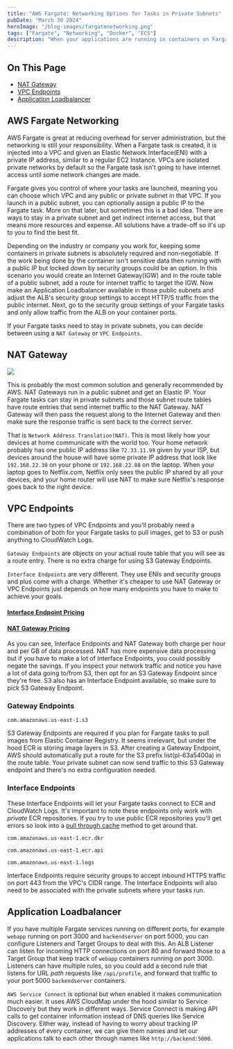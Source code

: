 ```yaml
---
title: "AWS Fargate: Networking Options for Tasks in Private Subnets"
pubDate: "March 30 2024"
heroImage: "/blog-images/fargatenetworking.png"
tags: ["Fargate", "Networking", "Docker", "ECS"]
description: "When your applications are running in containers on Fargate, there are a few options for getting internet access to them. If they can't be placed in public subnets, NAT Gateway or VPC Endpoints are common solutions for Fargate tasks in private subnets."
---
```


## On This Page

- [NAT Gateway](#nat-gateway)
- [VPC Endpoints](#vpc-endpoints)
- [Application Loadbalancer](#application-loadbalancer)
## AWS Fargate Networking

AWS Fargate is great at reducing overhead for server administration, but the networking is still your responsibility.  When a Fargate task is created, it is injected into a VPC and given an Elastic Network Interface(ENI) with a private IP address, similar to a regular EC2 Instance. VPCs are isolated private networks by default so the Fargate task isn't going to have internet access until some network changes are made.

Fargate gives you control of where your tasks are launched, meaning you can choose which VPC and any public or private subnet in that VPC. If you launch in a public subnet, you can optionally assign a public IP to the Fargate task. More on that later, but sometimes this is a bad idea. There are ways to stay in a private subnet and get indirect internet access, but that means more resources and expense. All solutions have a trade-off so it's up to you to find the best fit.

Depending on the industry or company you work for, keeping some containers in private subnets is absolutely required and non-negotiable. If the work being done by the container isn't sensitive data then running with a public IP but locked down by security groups could be an option. In this scenario you would create an Internet Gateway(IGW) and in the route table of a public subnet, add a route for internet traffic to target the IGW. Now make an Application Loadbalancer available in those public subnets and adjust the ALB's security group settings to accept HTTP/S traffic from the public internet. Next, go to the security group settings of your Fargate tasks and only allow traffic from the ALB on your container ports.

If your Fargate tasks need to stay in private subnets, you can decide between using a `NAT Gateway` or `VPC Endpoints`.

## NAT Gateway

<img src="/blog-images/natECS.png">

This is probably the most common solution and generally recommended by AWS. NAT Gateways run in a public subnet and get an Elastic IP. Your Fargate tasks can stay in private subnets and those subnet route tables have route entries that send internet traffic to the NAT Gateway. NAT Gateway will then pass the request along to the Internet Gateway and then make sure the response traffic is sent back to the correct server.

That is `Network Address Translation(NAT)`. This is most likely how your devices at home communicate with the world too.  Your home network probably has one public IP address like `72.33.11.99` given by your ISP, but devices around the house will have some private IP address that look like `192.168.22.30` on your phone or `192.168.22.88` on the laptop. When your laptop goes to Netflix.com, Netflix only sees the public IP shared by all your devices, and your home router will use NAT to make sure Netflix's response goes back to the right device.

## VPC Endpoints

There are two types of VPC Endpoints and you'll probably need a combination of both for your Fargate tasks to pull images, get to S3 or push anything to CloudWatch Logs.

`Gateway Endpoints` are objects on your actual route table that you will see as a route entry. There is no extra charge for using S3 Gateway Endpoints.

`Interface Endpoints` are very different. They use ENIs and security groups and plus come with a charge. Whether it's cheaper to use NAT Gateway or VPC Endpoints just depends on how many endpoints you have to make to achieve your goals.

#### [Interface Endpoint Pricing](https://aws.amazon.com/privatelink/pricing/)

#### [NAT Gateway Pricing](https://aws.amazon.com/vpc/pricing/)


As you can see, Interface Endpoints and NAT Gateway both charge per hour and per GB of data processed. NAT has more expensive data processing but if you have to make a lot of Interface Endpoints, you could possibly negate the savings. If you inspect your network traffic and notice you have a lot of data going to/from S3, then opt for an S3 Gateway Endpoint since they're free. S3 also has an Interface Endpoint available, so make sure to pick S3 Gateway Endpoint.

### Gateway Endpoints

`com.amazonaws.us-east-1.s3`

S3 Gateway Endpoints are required if you plan for Fargate tasks to pull images from Elastic Container Registry. It seems irrelevant, but under the hood ECR is storing image layers in S3. After creating a Gateway Endpoint, AWS should automatically put a route for the S3 prefix list(pl-63a5400a) in the route table. Your private subnet can now send traffic to this S3 Gateway endpoint and there's no extra configuration needed.

### Interface Endpoints

These Interface Endpoints will let your Fargate tasks connect to ECR and CloudWatch Logs. It's important to note these endpoints only work with *private* ECR repositories. If you try to use public ECR repositories you'll  get errors so look into a [pull through cache](https://docs.aws.amazon.com/AmazonECR/latest/userguide/pull-through-cache.html) method to get around that.

`com.amazonaws.us-east-1.ecr.dkr`

`com.amazonaws.us-east-1.ecr.api`

`com.amazonaws.us-east-1.logs`

Interface Endpoints require security groups to accept inbound HTTPS traffic on port 443 from the VPC's CIDR range. The Interface Endpoints will also need to be associated with the private subnets where your tasks run.

## Application Loadbalancer

If you have multiple Fargate services running on different ports, for example `webapp` running on port 3000 and `backendserver` on port 5000, you can configure Listeners and Target Groups to deal with this. An ALB Listener can listen for incoming HTTP connections on port 80 and forward those to a Target Group that keep track of `webapp` containers running on port 3000. Listeners can have multiple rules, so you could add a second rule that listens for URL *path* requests like `/api/profile`, and forward that traffic to your port 5000 `backendserver` containers.

`AWS Service Connect` is optional but when enabled it makes communication much easier. It uses AWS CloudMap under the hood similar to Service Discovery but they work in different ways. Service Connect is making API calls to get container information instead of DNS queries like Service Discovery. Either way, instead of having to worry about tracking IP addresses of every container, we can give them names and let our applications talk to each other through names like `http://backend:5000`.